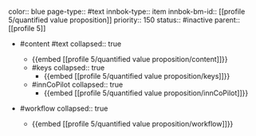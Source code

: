 color:: blue
page-type:: #text
innbok-type:: item
innbok-bm-id:: [[profile 5/quantified value proposition]]
priority:: 150
status:: #inactive
parent:: [[profile 5]]

- #content #text
  collapsed:: true
	- {{embed [[profile 5/quantified value proposition/content]]}}
  - #keys
    collapsed:: true
	  - {{embed [[profile 5/quantified value proposition/keys]]}}
  - #innCoPilot
    collapsed:: true
	  - {{embed [[profile 5/quantified value proposition/innCoPilot]]}}

- #workflow
  collapsed:: true
	- {{embed [[profile 5/quantified value proposition/workflow]]}}






